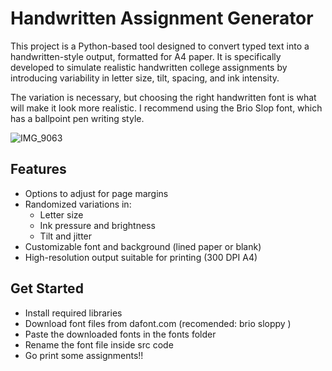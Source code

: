 # Handwritten Assignment Generator

This project is a Python-based tool designed to convert typed text into a handwritten-style output, formatted for A4 paper. It is specifically developed to simulate realistic handwritten college assignments by introducing variability in letter size, tilt, spacing, and ink intensity.

The variation is necessary, but choosing the right handwritten font is what will make it look more realistic. I recommend using the Brio Slop font, which has a ballpoint pen writing style.

![IMG_9063](https://github.com/user-attachments/assets/83161eb2-e056-4dfe-bc87-35f0a00c3f62)

## Features

- Options to adjust for page margins
- Randomized variations in:
  - Letter size
  - Ink pressure and brightness
  - Tilt and jitter
- Customizable font and background (lined paper or blank)
- High-resolution output suitable for printing (300 DPI A4)

## Get Started

- Install required libraries
- Download font files from dafont.com (recomended: brio sloppy )
- Paste the downloaded fonts in the fonts folder
- Rename the font file inside src code
- Go print some assignments!!

